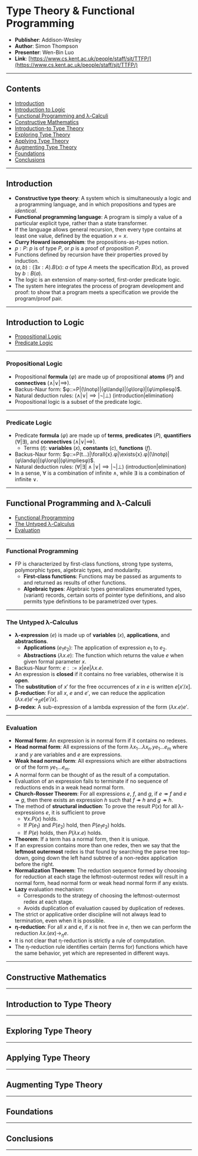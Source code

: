 # Type Theory & Functional Programming

- **Publisher**: Addison-Wesley
- **Author**: Simon Thompson
- **Presenter**: Wen-Bin Luo
- **Link**: [https://www.cs.kent.ac.uk/people/staff/sjt/TTFP/](https://www.cs.kent.ac.uk/people/staff/sjt/TTFP/)

---

## Contents

- [Introduction](#introduction)
- [Introduction to Logic](#introduction-to-logic)
- [Functional Programming and λ-Calculi](#functional-programming-and-λ-calculi)
- [Constructive Mathematics](#constructive-mathematics)
- [Introduction-to Type Theory](#introduction-to-type-theory)
- [Exploring Type Theory](#exploring-type-theory)
- [Applying Type Theory](#applying-type-theory)
- [Augmenting Type Theory](#augmenting-type-theory)
- [Foundations](#foundations)
- [Conclusions](#conclusions)

---

## Introduction

- **Constructive type theory**: A system which is simultaneously a logic and a programming language, and in which propositions and types are *identical*.
- **Functional programming language**: A program is simply a value of a particular explicit type, rather than a state transformer.
- If the language allows general recursion, then every type contains at least one value, defined by the equation $`x=x`$.
- **Curry Howard isomorphism**: the propositions-as-types notion.
- $`p:P`$: $`p`$ is of type $`P`$, or $`p`$ is a proof of proposition $`P`$.
- Functions defined by recursion have their properties proved by induction.
- $`(a,b):(\exists{x}:A).B(x)`$: $`a`$ of type $`A`$ meets the specification $`B(x)`$, as proved by $`b:B(a)`$.
- The logic is an extension of many-sorted, first-order predicate logic.
- The system here integrates the process of program development and proof: to show that a program meets a specification we provide the program/proof pair.

---

## Introduction to Logic

- [Propositional Logic](#propositional-logic)
- [Predicate Logic](#predicate-logic)

---

### Propositional Logic

- Propositional **formula** ($`φ`$) are made up of propositional **atoms** ($`P`$) and **connectives** ($`\land|\lor|\implies`$).
- Backus-Naur form: $`φ::=P|(\lnotφ)|(φ\landφ)|(φ\lorφ)|(φ\impliesφ)`$.
- Natural deduction rules: ($`\land|\lor|\implies|\lnot|\bot`$) (introduction\|elimination)
- Propositional logic is a subset of the predicate logic.

---

### Predicate Logic

- Predicate **formula** ($`φ`$) are made up of **terms**, **predicates** ($`P`$), **quantifiers** ($`\forall|\exists`$), and **connectives** ($`\land|\lor|\implies`$).
	- Terms ($`t`$): **variables** ($`x`$), **constants** ($`c`$), **functions** ($`f`$).
- Backus-Naur form: $`φ::=P(t...)|\forall{x}.φ|\exists{x}.φ|(\lnotφ)|(φ\landφ)|(φ\lorφ)|(φ\impliesφ)`$.
- Natural deduction rules: ($`\forall|\exists|\land|\lor|\implies|\lnot|\bot`$) (introduction\|elimination)
- In a sense, $`\forall`$ is a combination of infinite $`\land`$, while $`\exists`$ is a combination of infinite $`\lor`$.

---

## Functional Programming and λ-Calculi

- [Functional Programming](#functional-programming)
- [The Untyped λ-Calculus](#the-untyped–λ-calculus)
- [Evaluation](#evaluation)

---

### Functional Programming

- FP is characterized by first-class functions, strong type systems, polymorphic types, algebraic types, and modularity.
	- **First-class functions**: Functions may be passed as arguments to and returned as results of other functions.
	- **Algebraic types**: Algebraic types generalizes enumerated types, (variant) records, certain sorts of pointer type definitions, and also permits type definitions to be parametrized over types.

---

### The Untyped λ-Calculus

- **λ-expression** ($`e`$) is made up of **variables** ($`x`$), **applications**, and **abstractions**.
	- **Applications** ($`e_1e_2`$): The application of expression $`e_1`$ to $`e_2`$.
	- **Abstractions** ($`λx.e`$): The function which returns the value $`e`$ when given formal parameter $`x`$.
- Backus-Naur form: $`e::=x|ee|λx.e`$.
- An expression is **closed** if it contains no free variables, otherwise it is **open**.
- The **substitution** of $`x'`$ for the free occurrences of $`x`$ in $`e`$ is written $`e[x'/x]`$.
- **β-reduction**: For all $`x`$, $`e`$ and $`e'`$, we can reduce the application $`(λx.e)e'\rightarrow_{β}e[e'/x]`$.
- **β-redex**: A sub-expression of a lambda expression of the form $`(λx.e)e'`$.

---

### Evaluation

- **Normal form**: An expression is in normal form if it contains no redexes.
- **Head normal form**: All expressions of the form $`λx_1...λx_n.ye_1...e_m`$ where $`x`$ and $`y`$ are variables and $`e`$ are expressions.
- **Weak head normal form**: All expressions which are either abstractions or of the form $`ye_1...e_m`$.
- A normal form can be thought of as the result of a computation.
- Evaluation of an expression fails to terminate if no sequence of reductions ends in a weak head normal form.
- **Church-Rosser Theorem**: For all expressions $`e`$, $`f`$, and $`g`$, if $`e\twoheadrightarrow f`$ and $`e\twoheadrightarrow g`$, then there exists an expression $`h`$ such that $`f\twoheadrightarrow h`$ and $`g\twoheadrightarrow h`$.
- The method of **structural induction**: To prove the result $`P(x)`$ for all λ-expressions $`e`$, it is sufficient to prove
	- $`\forall{x}.P(x)`$ holds.
	- If $`P(e_1)`$ and $`P(e_2)`$ hold, then $`P(e_1e_2)`$ holds.
	- If $`P(e)`$ holds, then $`P(λx.e)`$ holds.
- **Theorem**: If a term has a normal form, then it is unique.
- If an expression contains more than one redex, then we say that the **leftmost outermost** redex is that found by searching the parse tree top-down, going down the left hand subtree of a non-redex application before the right.
- **Normalization Theorem**: The reduction sequence formed by choosing for reduction at each stage the leftmost-outermost redex will result in a normal form, head normal form or weak head normal form if any exists.
- **Lazy** evaluation mechanism:
	- Corresponds to the strategy of choosing the leftmost-outermost redex at each stage.
	- Avoids duplication of evaluation caused by duplication of redexes.
- The strict or applicative order discipline will not always lead to termination, even when it is possible.
- **η-reduction**: For all $`x`$ and $`e`$, if $`x`$ is not free in $`e`$, then we can perform the reduction $`λx.(ex)\rightarrow_{η}e`$.
- It is not clear that η-reduction is strictly a rule of computation.
- The η-reduction rule identifies certain (terms for) functions which have the same behavior, yet which are represented in different ways.

---

## Constructive Mathematics

---

## Introduction to Type Theory

---

## Exploring Type Theory

---

## Applying Type Theory

---

## Augmenting Type Theory

---

## Foundations

---

## Conclusions

---
